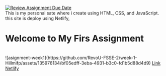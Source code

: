 [![Review Assignment Due Date](https://classroom.github.com/assets/deadline-readme-button-24ddc0f5d75046c5622901739e7c5dd533143b0c8e959d652212380cedb1ea36.svg)](https://classroom.github.com/a/l9v8sNrv)
<br>This is my personal sate where i create using HTML, CSS, and JavaScript. this site is deploy using Netlify,
# Welcome to My Firs Assignment
<br>
![asignment-week1](https://github.com/RevoU-FSSE-2/week-1-Hillmifp/assets/135976134/bf05edff-3eba-4931-b3c0-fd1b5d88d4d9)
<a href="https://asignment-week1-hilmifauzi.netlify.app/">Link Netlify</a>
